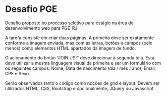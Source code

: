 # Desafio PGE
 Desafio proposto no processo seletivo para estágio na área de desenvolvimento web para PGE-RJ

A tarefa consiste em criar duas páginas. A primeira deve ser exatamente conforme a imagem enviada, mas com as letras, botões e campos (pelo menos) como elementos HTML apartados da imagem de fundo. 

O acionamento do botão "JOIN US!" deve direcionar à segunda tela. Esta deve utilizar a mesma linguagem visual da primeira e ser um formulário com os seguintes campos: Nome, Data de nascimento (dia / mês / ano), Email, CPF e Sexo. 

Serão observados tanto o código como noções de grid e layout. Devem ser utilizados HTML, CSS, Bootstrap e opcionalmente, JQuery ou Javascript.